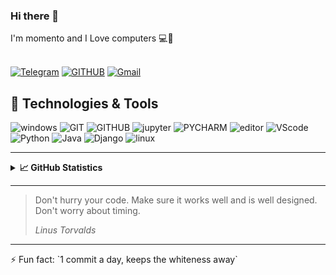 
<!-- 
<h1 style="font-size: 10rem; background: linear-gradient(to right, #437ccd, #45d6ca); background-clip: initial; -webkit-background-clip: text; -webkit-text-fill-color: transparent;">
    Momento   
</h1> 
-->

### Hi there 👋 
I'm momento and I Love computers 💻🧡<br><br>


<!--
hidden for noobs, LOL!!!
[![Instagram](https://img.shields.io/badge/Instagram-%23E4405F.svg?style=for-the-badge&logo=Instagram&logoColor=white)](https://instagram.com/ali.momento)
[![Youtube](https://img.shields.io/badge/Youtube-%23FF0000.svg?style=for-the-badge&logo=YouTube&logoColor=white)](https://www.youtube.com/channel/)
-->
[![Telegram](https://img.shields.io/badge/Channel-2CA5E0?style=for-the-badge&logo=telegram&logoColor=white)](https://t.me/happy_c0d3r)
[![GITHUB](https://img.shields.io/badge/github-%23121011.svg?style=for-the-badge&logo=github&logoColor=black&color=white)](https://github.com/ali-moments)
[![Gmail](https://img.shields.io/badge/-Gmail-c14438?style=for-the-badge&logo=Gmail&logoColor=white)](mailto:ali.momento2334@gmail.com)

## 🔧 Technologies & Tools
![windows](https://img.shields.io/badge/Windows-0078D6?style=for-the-badge&logo=windows&logoColor=white)
![GIT](https://img.shields.io/badge/git-%23F05033.svg?style=for-the-badge&logo=git&logoColor=white)
![GITHUB](https://img.shields.io/badge/github-%23121011.svg?style=for-the-badge&logo=github&logoColor=white)
![jupyter](https://img.shields.io/badge/Jupyter-%23F37626.svg?style=for-the-badge&logo=Jupyter&logoColor=white)
![PYCHARM](https://img.shields.io/badge/pycharm-143?style=for-the-badge&logo=pycharm&logoColor=black&color=black&labelColor=green)
![editor](https://img.shields.io/badge/IntelliJIDEA-000000.svg?style=for-the-badge&logo=intellij-idea&logoColor=blue)
![VScode](https://img.shields.io/badge/VisualStudioCode-0078d7.svg?style=for-the-badge&logo=visual-studio-code&logoColor=white)
![Python](https://img.shields.io/badge/python-%2314354C.svg?style=for-the-badge&logo=python&logoColor=white)
![Java](https://img.shields.io/badge/java-%23ED8B00.svg?style=for-the-badge&logo=java&logoColor=white)
![Django](https://img.shields.io/badge/django-%23092E20.svg?style=for-the-badge&logo=django&logoColor=white)
![linux](https://img.shields.io/badge/Linux-FCC624?style=for-the-badge&logo=linux&logoColor=black)
<br>
<hr/>
<details>
  <summary><b>&#x1f4c8; GitHub Statistics</b></summary>
  <div>
    <img height="135px" width="400px" src="https://github-readme-stats.vercel.app/api?username=ali-moments&hide_title=true&hide_border=true&show_icons=true&include_all_commits=true&count_private=true&line_height=21&theme=tokyonight" />
    <img height="135px" width="362px" src="https://github-readme-stats.vercel.app/api/top-langs/?username=ali-moments&hide=html&hide_title=true&hide_border=true&layout=compact&langs_count=8&theme=tokyonight" />
  </div>
  <div>
    <img height="250px" width="770px" src="https://activity-graph.herokuapp.com/graph?username=ali-moments&theme=react-dark&area=true" />
  </div>
</details>
<hr/>

> Don't hurry your code. Make sure it works well and is well designed. Don't worry about timing.
>
> *Linus Torvalds*

<hr>
⚡ Fun fact: `1 commit a day, keeps the whiteness away`
<br>







<!--
- 🔭 `I’m currently working on a voice assistant that I named him SOLDIER!`
- 🌱 `I’m currently learning Java`
- 👯 `I’m looking to collaborate on Minecraft plugins and mods.`
- 💬 `Ask me about any thing you want`
- ⚡ Fun fact: `1 commit a day, keeps the whiteness away` 
-->
<!--
![visits](https://visitor-badge.glitch.me/badge?page_id=ali-moments)
[![Telegram](https://img.shields.io/static/v1.svg?label=Telegram&message=@happy_c0d3r&color=grey&logo=telegram&labelColor=0088ff&style=social)](https://t.me/happy_c0d3r)
[![Instagram](https://img.shields.io/badge/Instagram-follow-0088ff.svg?logo=instagram&logoColor=white)](https://www.instagram.com/ali.momento/)
[![Github Gists](https://img.shields.io/github/followers/ali-moments?color=0088ff&label=Gists&logoColor=blue&style=social)](https://gist.github.com/ali-moments)
-->
<!--
![Anurag's GitHub stats](https://github-readme-stats.vercel.app/api?username=nimiology&show_icons=true&theme=nord) 
-->
<!-- ![ali's github stats](https://github-readme-stats.vercel.app/api?username=ali-moments&show_icons=true&&hide_border=true) -->

<!-- ![ali's github stats](https://github-readme-stats.vercel.app/api?username=ali-moments&show_icons=true&&hide_border=true) -->

<!-- ![github card perfect name](https://github.com/ali-moments/ali-moments/blob/master/me.png?raw=true) -->

<!--
<p align="center">
    <img src="https://github-readme-stats.vercel.app/api?username=ali-moments&show_icons=true&hide_border=true&bg_color=35,638aff,36509e,283357&title_color=e6e6e6&text_color=f2f2f2&icon_color=eba254" alt="Profile Stats">
</p>
-->

 <!-- <figure><embed src="https://wakatime.com/share/@ali_moments/a4ad5f0c-9f3d-4c27-8eda-ad1ee21260c3.svg" alt="languages over last year" width="60%"></embed></figure>  -->

<!-- <img src="https://wakatime.com/share/@ali_moments/a4ad5f0c-9f3d-4c27-8eda-ad1ee21260c3.svg" alt="languages over last year" width="60%"/> -->

<!--
[buy me a coffee](https://www.coffeete.ir/alimomento)

| If you consider buying me a coffee/tea 🥺👉👈  | <a href="http://www.coffeete.ir/alimomento" target="_blank"><img src="https://cdn.buymeacoffee.com/buttons/v2/default-red.png" alt="Buy Me A Coffee" width="150" ></a>|
 | ----------------- | ------------------- |

-->
